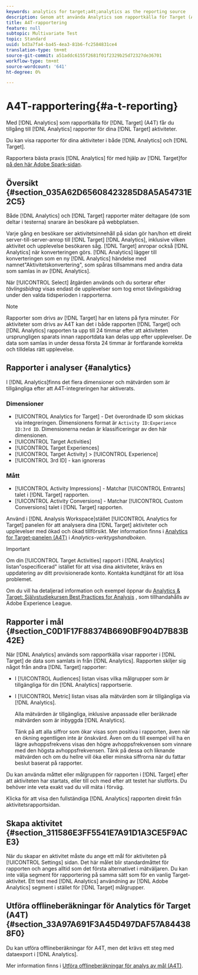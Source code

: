 ```yaml
---
keywords: analytics for target;a4t;analytics as the reporting source
description: Genom att använda Analytics som rapportkälla för Target (A4T) får ni tillgång till analysrapporter för era Target-aktiviteter.
title: A4T-rapportering
feature: null
subtopic: Multivariate Test
topic: Standard
uuid: bd3a7fa4-ba45-4ea3-81b6-fc2584831ce4
translation-type: tm+mt
source-git-commit: a51addc6155f2681f01f2329b25d72327de36701
workflow-type: tm+mt
source-wordcount: '641'
ht-degree: 0%

---
```



# A4T-rapportering{#a-t-reporting}

Med [!DNL Analytics] som rapportkälla för [!DNL Target] (A4T) får du tillgång till [!DNL Analytics] rapporter för dina [!DNL Target] aktiviteter.

Du kan visa rapporter för dina aktiviteter i både [!DNL Analytics] och [!DNL Target].

Rapportera bästa praxis [!DNL Analytics] för med hjälp av [!DNL Target]for [på den här Adobe Spark-sidan](https://spark.adobe.com/page/Lo3Spm4oBOvwF/).

## Översikt {#section_035A62D65608423285D8A5A54731E2C5}

Både [!DNL Analytics] och [!DNL Target] rapporter mäter deltagare (de som deltar i testerna) snarare än besökare på webbplatsen.

Varje gång en besökare ser aktivitetsinnehåll på sidan gör han/hon ett direkt server-till-server-anrop till [!DNL Target] [!DNL Analytics], inklusive vilken aktivitet och upplevelse besökaren såg. [!DNL Target] anropar också [!DNL Analytics] när konverteringen görs. [!DNL Analytics] lägger till konverteringen som en ny [!DNL Analytics] händelse med namnet&quot;Aktivitetskonvertering&quot;, som spåras tillsammans med andra data som samlas in av [!DNL Analytics].

När [!UICONTROL Select] åtgärden används och du sorterar efter *tävlingsbidrag* visas endast de upplevelser som tog emot tävlingsbidrag under den valda tidsperioden i rapporterna.

>[!NOTE]
>
>Rapporter som drivs av [!DNL Target] har en latens på fyra minuter. För aktiviteter som drivs av A4T kan det i både rapporten [!DNL Target] och [!DNL Analytics] rapporten ta upp till 24 timmar efter att aktiviteten ursprungligen sparats innan rapportdata kan delas upp efter upplevelser. De data som samlas in under dessa första 24 timmar är fortfarande korrekta och tilldelas rätt upplevelse.

## Rapporter i analyser {#analytics}

I [!DNL Analytics]finns det flera dimensioner och mätvärden som är tillgängliga efter att A4T-integreringen har aktiverats.

### Dimensioner

* [!UICONTROL Analytics for Target] - Det överordnade ID som skickas via integreringen. Dimensionens format är `Activity ID:Experience ID:3rd ID`. Dimensionerna nedan är klassificeringar av den här dimensionen.
* [!UICONTROL Target Activities]
* [!UICONTROL Target Experiences]
* [!UICONTROL Target Activity] > [!UICONTROL Experience]
* [!UICONTROL 3rd ID] - kan ignoreras

### Mått

* [!UICONTROL Activity Impressions] - Matchar [!UICONTROL Entrants] talet i [!DNL Target] rapporten.
* [!UICONTROL Activity Conversions] - Matchar [!UICONTROL Custom Conversions] talet i [!DNL Target] rapporten.

Använd i [!DNL Analysis Workspace]stället [!UICONTROL Analytics for Target] panelen för att analysera dina [!DNL Target] aktiviteter och upplevelser med ökad och ökad tillförsikt. Mer information finns i [Analytics for Target-panelen (A4T)](https://docs.adobe.com/content/help/en/analytics/analyze/analysis-workspace/panels/a4t-panel.html) i *Analytics-verktygshandboken*.

>[!IMPORTANT]
>
>Om din [!UICONTROL Target Activities] rapport i [!DNL Analytics] listan&quot;ospecificerad&quot; istället för att visa dina aktiviteter, krävs en uppdatering av ditt provisionerade konto. Kontakta kundtjänst för att lösa problemet.

Om du vill ha detaljerad information och exempel öppnar du [Analytics &amp; Target: Självstudiekursen Best Practices for Analysis](https://spark.adobe.com/page/Lo3Spm4oBOvwF/) , som tillhandahålls av Adobe Experience League.

## Rapporter i mål {#section_C0D1F17F88374B6690BF904D7B83B42E}

När [!DNL Analytics] används som rapportkälla visar rapporter i [!DNL Target] de data som samlats in från [!DNL Analytics]. Rapporten skiljer sig något från andra [!DNL Target] rapporter:

* I [!UICONTROL Audiences] listan visas vilka målgrupper som är tillgängliga för din [!DNL Analytics] rapportserie.
* I [!UICONTROL Metric] listan visas alla mätvärden som är tillgängliga via [!DNL Analytics].

   Alla mätvärden är tillgängliga, inklusive anpassade eller beräknade mätvärden som är inbyggda [!DNL Analytics].

   Tänk på att alla siffror som ökar visas som positiva i rapporten, även när en ökning egentligen inte är önskvärd. Även om du till exempel vill ha en lägre avhoppsfrekvens visas den högre avhoppsfrekvensen som vinnare med den högsta avhoppsfrekvensen. Tänk på dessa och liknande mätvärden och om du hellre vill öka eller minska siffrorna när du fattar beslut baserat på rapporter.

Du kan använda måttet eller målgruppen för rapporten i [!DNL Target] efter att aktiviteten har startats, eller till och med efter att testet har slutförts. Du behöver inte veta exakt vad du vill mäta i förväg.

Klicka för att visa den fullständiga [!DNL Analytics] rapporten direkt från aktivitetsrapportsidan.

## Skapa aktivitet {#section_311586E3FF5541E7A91D1A3CE5F9ACE3}

När du skapar en aktivitet måste du ange ett mål för aktiviteten på [!UICONTROL Settings] sidan. Det här målet blir standardmåttet för rapporten och anges alltid som det första alternativet i mätväljaren. Du kan inte välja segment för rapportering på samma sätt som för en vanlig Target-aktivitet. Ett test med [!DNL Analytics] användning av [!DNL Adobe Analytics] segment i stället för [!DNL Target] målgrupper.

## Utföra offlineberäkningar för Analytics för Target (A4T) {#section_33A97A691F3A45D497DAF57A844388F0}

Du kan utföra offlineberäkningar för A4T, men det krävs ett steg med dataexport i [!DNL Analytics].

Mer information finns i [Utföra offlineberäkningar för analys av mål (A4T)](../../c-reports/conversion-rate.md#concept_0D0002A1EBDF420E9C50E2A46F36629B).
